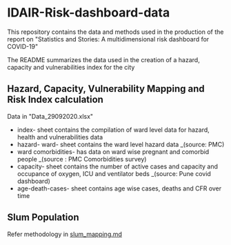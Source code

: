 # IDAIR-Risk-dashboard-data
This repository contains the data and methods used in the production of the report on "Statistics and Stories: A multidimensional risk dashboard for COVID-19"

The README summarizes the data used in the creation of a hazard, capacity and vulnerabilities index for the city

## Hazard, Capacity, Vulnerability Mapping and Risk Index calculation

Data in "Data_29092020.xlsx"
* index- sheet contains the compilation of ward level data for hazard, health and vulnerabilities data
* hazard- ward- sheet contains the ward level hazard data _(source: PMC)
* ward comorbidities- has data on ward wise pregnant and comorbid people _(source : PMC Comorbidities survey)
* capacity- sheet contains the number of active cases and capacity and occupance of oxygen, ICU and ventilator beds _(source: Pune covid dashboard)
* age-death-cases- sheet contains age wise cases, deaths and CFR over time

## Slum Population
Refer methodology in [slum_mapping.md](https://github.com/sanjanakrishnan/IDAIR-Risk-dashboard-data/blob/main/slum_mapping.md)
